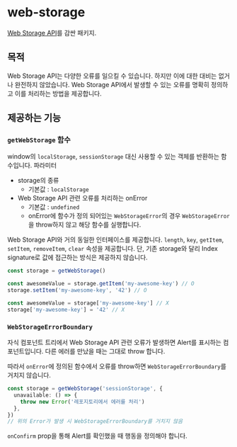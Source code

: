 # web-storage

[Web Storage API](https://developer.mozilla.org/en-US/docs/Web/API/Web_Storage_API)를 감싼 패키지.

## 목적

Web Storage API는 다양한 오류를 일으킬 수 있습니다.
하지만 이에 대한 대비는 없거나 완전하지 않았습니다.
Web Storage API에서 발생할 수 있는 오류를 명확히 정의하고 이를 처리하는 방법을 제공합니다.

## 제공하는 기능

### `getWebStorage` 함수

window의 `localStorage`, `sessionStorage` 대신 사용할 수 있는 객체를 반환하는 함수입니다.
파라미터

- storage의 종류
  - 기본값 : `localStorage`
- Web Storage API 관련 오류를 처리하는 onError
  - 기본값 : `undefined`
  - onError에 함수가 정의 되어있는 `WebStorageError`의 경우 `WebStorageError`을 throw하지 않고 해당 함수를 실행합니다.

Web Storage API와 거의 동일한 인터페이스를 제공합니다.
`length`, `key`, `getItem`, `setItem`, `removeItem`, `clear` 속성을 제공합니다.
단, 기존 storage와 달리 Index signature로 값에 접근하는 방식은 제공하지 않습니다.

```ts
const storage = getWebStorage()

const awesomeValue = storage.getItem('my-awesome-key') // O
storage.setItem('my-awesome-key', '42') // O

const awesomeValue = storage['my-awesome-key'] // X
storage['my-awesome-key'] = '42' // X
```

### `WebStorageErrorBoundary`

자식 컴포넌트 트리에서 Web Storage API 관련 오류가 발생하면 Alert를 표시하는 컴포넌트입니다. 다른 에러를 만났을 때는 그대로 throw 합니다.

따라서 `onError`에 정의된 함수에서 오류를 throw하면 `WebStorageErrorBoundary`를 거치지 않습니다.

```ts
const storage = getWebStorage('sessionStorage', {
  unavailable: () => {
    throw new Error('레포지토리에서 에러를 처리')
  },
})
// 위의 Error가 발생 시 WebStorageErrorBoundary를 거치지 않음
```

`onConfirm` prop을 통해 Alert를 확인했을 때 행동을 정의해야 합니다.
